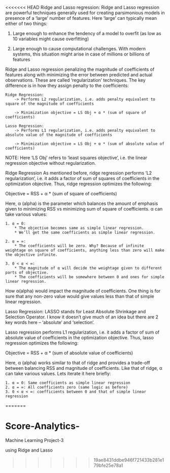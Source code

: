 <<<<<<< HEAD
Ridge and Lasso regression:
    Ridge and Lasso regression are powerful techniques generally used for creating parsimonious models in presence of a ‘large’ number of features. Here ‘large’ can typically mean either of two things:

1. Large enough to enhance the tendency of a model to overfit (as low as 10 variables might cause overfitting)

2. Large enough to cause computational challenges. With modern systems, this situation might arise in case of millions or billions of features

Ridge and Lasso regression penalizing the magnitude of coefficients of features along with minimizing the error between predicted and actual observations. These are called ‘regularization’ techniques. The key difference is in how they assign penalty to the coefficients:

    Ridge Regression:
        -> Performs L2 regularization, i.e. adds penalty equivalent to square of the magnitude of coefficients
        
        -> Minimization objective = LS Obj + α * (sum of square of coefficients)
        
    Lasso Regression:
        -> Performs L1 regularization, i.e. adds penalty equivalent to absolute value of the magnitude of coefficients
        
        -> Minimization objective = LS Obj + α * (sum of absolute value of coefficients)
        
NOTE: Here ‘LS Obj’ refers to ‘least squares objective’, i.e. the linear regression objective without regularization.

Ridge Regression
    As mentioned before, ridge regression performs ‘L2 regularization‘, i.e. it adds a factor of sum of squares of coefficients in the optimization objective. Thus, ridge regression optimizes the following:

Objective = RSS + α * (sum of square of coefficients)

Here, α (alpha) is the parameter which balances the amount of emphasis given to minimizing RSS vs minimizing sum of square of coefficients. α can take various values:

    1. α = 0:
        * The objective becomes same as simple linear regression.
        * We’ll get the same coefficients as simple linear regression.

    2. α = ∞:
        * The coefficients will be zero. Why? Because of infinite weightage on square of coefficients, anything less than zero will make the objective infinite.

    3. 0 < α < ∞:
        * The magnitude of α will decide the weightage given to different parts of objective.
        * The coefficients will be somewhere between 0 and ones for simple linear regression.
        
How α(alpha) would impact the magnitude of coefficients. One thing is for sure that any non-zero value would give values less than that of simple linear regression.

Lasso Regression:
    LASSO stands for Least Absolute Shrinkage and Selection Operator. I know it doesn’t give much of an idea but there are 2 key words here – ‘absolute‘ and ‘selection‘.

Lasso regression performs L1 regularization, i.e. it adds a factor of sum of absolute value of coefficients in the optimization objective. Thus, lasso regression optimizes the following:

Objective = RSS + α * (sum of absolute value of coefficients)

Here, α (alpha) works similar to that of ridge and provides a trade-off between balancing RSS and magnitude of coefficients. Like that of ridge, α can take various values. Lets iterate it here briefly:

    1. α = 0: Same coefficients as simple linear regression
    2. α = ∞: All coefficients zero (same logic as before)
    3. 0 < α < ∞: coefficients between 0 and that of simple linear regression
=======
# Score-Analytics-
Machine Learning Project-3


using Ridge and Lasso 
>>>>>>> 19ae8431ddbe946f721433b281e179bfe25e78a1
